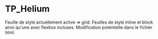 # TP_Helium
 
Feuille de style actuellement active => grid.
Feuilles de style inline et block ainsi qu'une avec flexbox incluses. Modification potentielle dans le fichier html.
